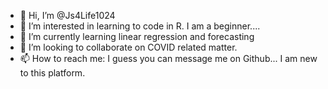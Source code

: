 - 👋 Hi, I’m @Js4Life1024
- 👀 I’m interested in learning to code in R. I am a beginner....
- 🌱 I’m currently learning linear regression and forecasting
- 💞️ I’m looking to collaborate on COVID related matter. 
- 📫 How to reach me: I guess you can message me on Github... I am new to this platform.

<!---
Js4Life1024/Js4Life1024 is a ✨ special ✨ repository because its `README.md` (this file) appears on your GitHub profile.
You can click the Preview link to take a look at your changes.
--->
